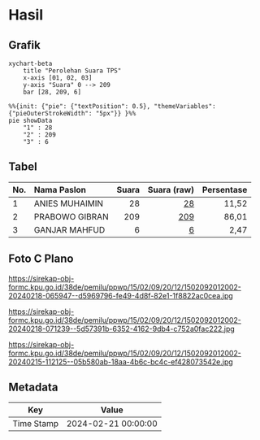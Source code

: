 # Hasil

## Grafik

```mermaid
xychart-beta
    title "Perolehan Suara TPS"
    x-axis [01, 02, 03]
    y-axis "Suara" 0 --> 209
    bar [28, 209, 6]
```

```mermaid
%%{init: {"pie": {"textPosition": 0.5}, "themeVariables": {"pieOuterStrokeWidth": "5px"}} }%%
pie showData
    "1" : 28
    "2" : 209
    "3" : 6
```

## Tabel

| No. | Nama Paslon    | Suara | Suara (raw) | Persentase |
|:--- |:-------------- | -----:| -----------:| ----------:|
| 1   | ANIES MUHAIMIN | 28    | [28][p-1]   | 11,52      |
| 2   | PRABOWO GIBRAN | 209   | [209][p-2]  | 86,01      |
| 3   | GANJAR MAHFUD  | 6     | [6][p-3]    | 2,47       |


[p-1]: https://github.com/gigit-pemilu/pemilu-2024-15-jambi/blob/main/pilpres/hitung-suara/sub/15-jambi/sub/02--merangin/sub/09-lembah-masurai/sub/2012-muara-kelukup/sub/002-tps/sub/paslon-1.txt
[p-2]: https://github.com/gigit-pemilu/pemilu-2024-15-jambi/blob/main/pilpres/hitung-suara/sub/15-jambi/sub/02--merangin/sub/09-lembah-masurai/sub/2012-muara-kelukup/sub/002-tps/sub/paslon-2.txt
[p-3]: https://github.com/gigit-pemilu/pemilu-2024-15-jambi/blob/main/pilpres/hitung-suara/sub/15-jambi/sub/02--merangin/sub/09-lembah-masurai/sub/2012-muara-kelukup/sub/002-tps/sub/paslon-3.txt

## Foto C Plano

https://sirekap-obj-formc.kpu.go.id/38de/pemilu/ppwp/15/02/09/20/12/1502092012002-20240218-065947--d5969796-fe49-4d8f-82e1-1f8822ac0cea.jpg

https://sirekap-obj-formc.kpu.go.id/38de/pemilu/ppwp/15/02/09/20/12/1502092012002-20240218-071239--5d57391b-6352-4162-9db4-c752a0fac222.jpg

https://sirekap-obj-formc.kpu.go.id/38de/pemilu/ppwp/15/02/09/20/12/1502092012002-20240215-112125--05b580ab-18aa-4b6c-bc4c-ef428073542e.jpg


## Metadata

| Key        | Value               |
| ---------- | ------------------- |
| Time Stamp | 2024-02-21 00:00:00 |



